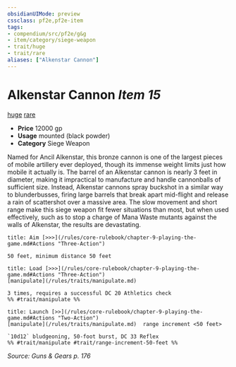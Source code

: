 ```yaml
---
obsidianUIMode: preview
cssclass: pf2e,pf2e-item
tags:
- compendium/src/pf2e/g&g
- item/category/siege-weapon
- trait/huge
- trait/rare
aliases: ["Alkenstar Cannon"]
---
```

# Alkenstar Cannon *Item 15*  
[huge](/rules/traits/huge-b1.md)  [rare](/rules/traits/rare.md)  

- **Price** 12000 gp
- **Usage** mounted (black powder)
- **Category** Siege Weapon

Named for Ancil Alkenstar, this bronze cannon is one of the largest pieces of mobile artillery ever deployed, though its immense weight limits just how mobile it actually is. The barrel of an Alkenstar cannon is nearly 3 feet in diameter, making it impractical to manufacture and handle cannonballs of sufficient size. Instead, Alkenstar cannons spray buckshot in a similar way to blunderbusses, firing large barrels that break apart mid-flight and release a rain of scattershot over a massive area. The slow movement and short range make this siege weapon fit fewer situations than most, but when used effectively, such as to stop a charge of Mana Waste mutants against the walls of Alkenstar, the results are devastating.

```ad-embed-ability
title: Aim [>>>](/rules/core-rulebook/chapter-9-playing-the-game.md#Actions "Three-Action")

50 feet, minimum distance 50 feet
```

```ad-embed-ability
title: Load [>>>](/rules/core-rulebook/chapter-9-playing-the-game.md#Actions "Three-Action")
[manipulate](/rules/traits/manipulate.md)  

3 times, requires a successful DC 20 Athletics check  
%% #trait/manipulate %%
```

```ad-embed-ability
title: Launch [>>](/rules/core-rulebook/chapter-9-playing-the-game.md#Actions "Two-Action")
[manipulate](/rules/traits/manipulate.md)  range increment <50 feet>  

`10d12` bludgeoning, 50-foot burst, DC 33 Reflex  
%% #trait/manipulate #trait/range-increment-50-feet %%
```

*Source: Guns & Gears p. 176*